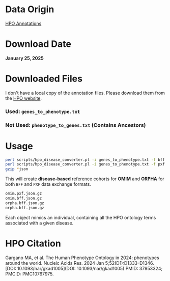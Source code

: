 # Data Origin

[HPO Annotations](https://hpo.jax.org/data/annotations)

# Download Date

**January 25, 2025**

# Downloaded Files

I don't have a local copy of the annotation files. Please download them from the [HPO website](https://hpo.jax.org/data/annotations).

### Used: `genes_to_phenotype.txt`
### Not Used: `phenotype_to_genes.txt` (Contains Ancestors)

# Usage

```bash
perl scripts/hpo_disease_converter.pl -i genes_to_phenotype.txt -f bff
perl scripts/hpo_disease_converter.pl -i genes_to_phenotype.txt -f pxf
gzip *json
```

This will create **disease-based** reference cohorts for **OMIM** and **ORPHA** for both `BFF` and `PXF` data exchange formats.

```bash
omim.pxf.json.gz
omim.bff.json.gz
orpha.bff.json.gz
orpha.bff.json.gz
```

Each object mimics an individual, containing all the HPO ontology terms associated with a given disease.

# HPO Citation

Gargano MA, et al. The Human Phenotype Ontology in 2024: phenotypes around the world.
Nucleic Acids Res. 2024 Jan 5;52(D1):D1333-D1346.
[DOI: 10.1093/nar/gkad1005](DOI: 10.1093/nar/gkad1005)
PMID: 37953324; PMCID: PMC10767975.
